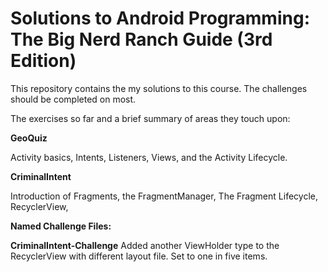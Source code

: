 # Solutions to Android Programming: The Big Nerd Ranch Guide (3rd Edition)

This repository contains the my solutions to this course. The challenges should be completed on most.

The exercises so far and a brief summary of areas they touch upon:

**GeoQuiz**

Activity basics, Intents, Listeners, Views, and the Activity Lifecycle.

**CriminalIntent**

Introduction of Fragments, the FragmentManager, The Fragment Lifecycle, RecyclerView,



**Named Challenge Files:**

**CriminalIntent-Challenge** Added another ViewHolder type to the RecyclerView with different layout file. Set to one in five items.


